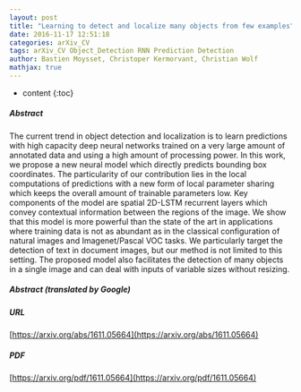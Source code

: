 ```yaml
---
layout: post
title: "Learning to detect and localize many objects from few examples"
date: 2016-11-17 12:51:18
categories: arXiv_CV
tags: arXiv_CV Object_Detection RNN Prediction Detection
author: Bastien Moysset, Christoper Kermorvant, Christian Wolf
mathjax: true
---
```


* content
{:toc}

##### Abstract
The current trend in object detection and localization is to learn predictions with high capacity deep neural networks trained on a very large amount of annotated data and using a high amount of processing power. In this work, we propose a new neural model which directly predicts bounding box coordinates. The particularity of our contribution lies in the local computations of predictions with a new form of local parameter sharing which keeps the overall amount of trainable parameters low. Key components of the model are spatial 2D-LSTM recurrent layers which convey contextual information between the regions of the image. We show that this model is more powerful than the state of the art in applications where training data is not as abundant as in the classical configuration of natural images and Imagenet/Pascal VOC tasks. We particularly target the detection of text in document images, but our method is not limited to this setting. The proposed model also facilitates the detection of many objects in a single image and can deal with inputs of variable sizes without resizing.

##### Abstract (translated by Google)


##### URL
[https://arxiv.org/abs/1611.05664](https://arxiv.org/abs/1611.05664)

##### PDF
[https://arxiv.org/pdf/1611.05664](https://arxiv.org/pdf/1611.05664)


